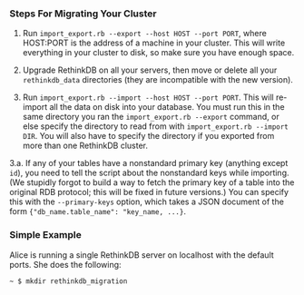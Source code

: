 ### Steps For Migrating Your Cluster

1. Run `import_export.rb --export --host HOST --port PORT`, where HOST:PORT is
the address of a machine in your cluster.  This will write everything in your
cluster to disk, so make sure you have enough space.

2. Upgrade RethinkDB on all your servers, then move or delete all your
`rethinkdb_data` directories (they are incompatible with the new version).

3. Run `import_export.rb --import --host HOST --port PORT`.  This will re-import
all the data on disk into your database.  You must run this in the same
directory you ran the `import_export.rb --export` command, or else specify the
directory to read from with `import_export.rb --import DIR`.  You will also have
to specify the directory if you exported from more than one RethinkDB cluster.

3.a. If any of your tables have a nonstandard primary key (anything except
`id`), you need to tell the script about the nonstandard keys while importing.
(We stupidly forgot to build a way to fetch the primary key of a table into the
original RDB protocol; this will be fixed in future versions.)  You can specify
this with the `--primary-keys` option, which takes a JSON document of the form
`{"db_name.table_name": "key_name, ...}`.

### Simple Example

Alice is running a single RethinkDB server on localhost with the default ports.
She does the following:

```
~ $ mkdir rethinkdb_migration